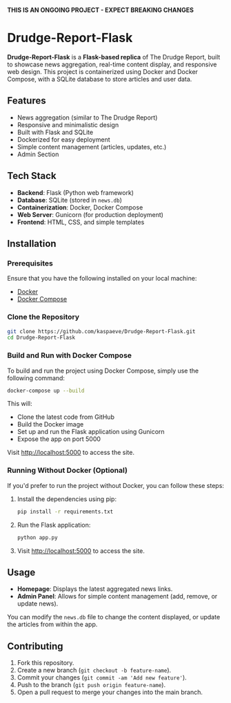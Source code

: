 
**THIS IS AN ONGOING PROJECT - EXPECT BREAKING CHANGES**

# Drudge-Report-Flask

**Drudge-Report-Flask** is a **Flask-based replica** of The Drudge Report, built to showcase news aggregation, real-time content display, and responsive web design. This project is containerized using Docker and Docker Compose, with a SQLite database to store articles and user data.

## Features

- News aggregation (similar to The Drudge Report)
- Responsive and minimalistic design
- Built with Flask and SQLite
- Dockerized for easy deployment
- Simple content management (articles, updates, etc.)
- Admin Section

## Tech Stack

- **Backend**: Flask (Python web framework)
- **Database**: SQLite (stored in `news.db`)
- **Containerization**: Docker, Docker Compose
- **Web Server**: Gunicorn (for production deployment)
- **Frontend**: HTML, CSS, and simple templates

## Installation

### Prerequisites

Ensure that you have the following installed on your local machine:

- [Docker](https://www.docker.com/products/docker-desktop)
- [Docker Compose](https://docs.docker.com/compose/install/)

### Clone the Repository

```bash
git clone https://github.com/kaspaeve/Drudge-Report-Flask.git
cd Drudge-Report-Flask
```

### Build and Run with Docker Compose

To build and run the project using Docker Compose, simply use the following command:

```bash
docker-compose up --build
```

This will:

- Clone the latest code from GitHub
- Build the Docker image
- Set up and run the Flask application using Gunicorn
- Expose the app on port 5000

Visit [http://localhost:5000](http://localhost:5000) to access the site.

### Running Without Docker (Optional)

If you'd prefer to run the project without Docker, you can follow these steps:

1. Install the dependencies using pip:
   ```bash
   pip install -r requirements.txt
   ```

2. Run the Flask application:
   ```bash
   python app.py
   ```

3. Visit [http://localhost:5000](http://localhost:5000) to access the site.

## Usage

- **Homepage**: Displays the latest aggregated news links.
- **Admin Panel**: Allows for simple content management (add, remove, or update news).
  
You can modify the `news.db` file to change the content displayed, or update the articles from within the app.

## Contributing

1. Fork this repository.
2. Create a new branch (`git checkout -b feature-name`).
3. Commit your changes (`git commit -am 'Add new feature'`).
4. Push to the branch (`git push origin feature-name`).
5. Open a pull request to merge your changes into the main branch.